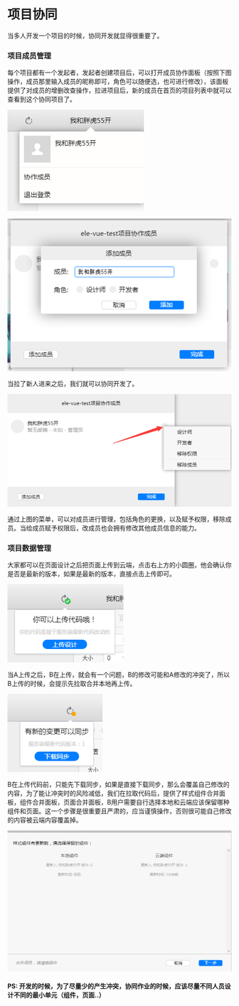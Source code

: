 # 项目协同

当多人开发一个项目的时候，协同开发就显得很重要了。

### 项目成员管理

每个项目都有一个发起者，发起者创建项目后，可以打开成员协作面板（按照下图操作，成员那里输入成员的昵称即可，角色可以随便选，也可进行修改），该面板提供了对成员的增删改查操作，拉进项目后，新的成员在首页的项目列表中就可以查看到这个协同项目了。

![](../.gitbook/assets/image%20%2810%29.png)

  


![](../.gitbook/assets/image%20%2823%29.png)

当拉了新人进来之后，我们就可以协同开发了。

![&#x6210;&#x5458;&#x64CD;&#x4F5C;](../.gitbook/assets/image%20%2832%29.png)

通过上图的菜单，可以对成员进行管理，包括角色的更换，以及赋予权限，移除成员。当给成员赋予权限后，改成员也会拥有修改其他成员信息的能力。

### 项目数据管理

大家都可以在页面设计之后把页面上传到云端，点击右上方的小圆圈，他会确认你是否是最新的版本，如果是最新的版本，直接点击上传即可。

![](../.gitbook/assets/image%20%2815%29.png)

当A上传之后，B在上传，就会有一个问题，B的修改可能和A修改的冲突了，所以B上传的时候，会提示先拉取合并本地再上传。

![](../.gitbook/assets/image%20%2820%29.png)

B在上传代码前，只能先下载同步，如果是直接下载同步，那么会覆盖自己修改的内容，为了能让冲突时的风险减低，我们在拉取代码后，提供了样式组件合并面板，组件合并面板，页面合并面板，B用户需要自行选择本地和云端应该保留哪种组件和页面。这一个步骤是很重要且严肃的，应当谨慎操作，否则很可能自己修改的内容被云端内容覆盖掉。

![](../.gitbook/assets/image%20%2833%29.png)

#### PS: 开发的时候，为了尽量少的产生冲突，协同作业的时候，应该尽量不同人员设计不同的最小单元（组件，页面..）

